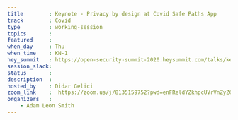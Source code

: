 ```yaml
---
title        : Keynote - Privacy by design at Covid Safe Paths App
track        : Covid
type         : working-session
topics       :
featured     :
when_day     : Thu
when_time    : KN-1
hey_summit   : https://open-security-summit-2020.heysummit.com/talks/keynote-privacy-by-design-at-covid-safe-paths-app-1030am-bst/
session_slack:
status       : 
description  :
hosted_by    : Didar Gelici
zoom_link    :  https://zoom.us/j/8135159752?pwd=enFReldYZkhpcUVrVnZyZGRoaXI1Zz09
organizers   :
    - Adam Leon Smith
---
```




